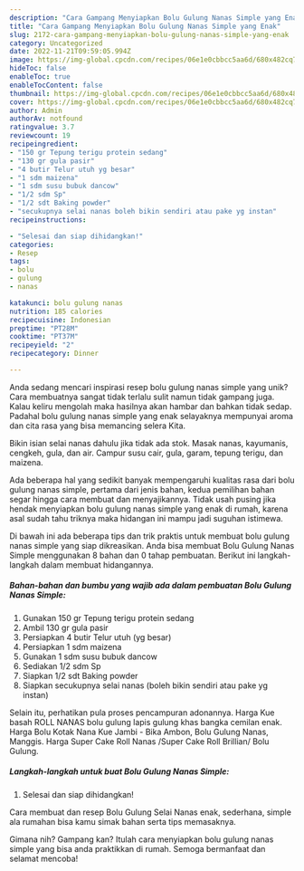 ```yaml
---
description: "Cara Gampang Menyiapkan Bolu Gulung Nanas Simple yang Enak"
title: "Cara Gampang Menyiapkan Bolu Gulung Nanas Simple yang Enak"
slug: 2172-cara-gampang-menyiapkan-bolu-gulung-nanas-simple-yang-enak
category: Uncategorized
date: 2022-11-21T09:59:05.994Z
image: https://img-global.cpcdn.com/recipes/06e1e0cbbcc5aa6d/680x482cq70/bolu-gulung-nanas-simple-foto-resep-utama.jpg
hideToc: false
enableToc: true
enableTocContent: false
thumbnail: https://img-global.cpcdn.com/recipes/06e1e0cbbcc5aa6d/680x482cq70/bolu-gulung-nanas-simple-foto-resep-utama.jpg
cover: https://img-global.cpcdn.com/recipes/06e1e0cbbcc5aa6d/680x482cq70/bolu-gulung-nanas-simple-foto-resep-utama.jpg
author: Admin
authorAv: notfound
ratingvalue: 3.7
reviewcount: 19
recipeingredient:
- "150 gr Tepung terigu protein sedang"
- "130 gr gula pasir"
- "4 butir Telur utuh yg besar"
- "1 sdm maizena"
- "1 sdm susu bubuk dancow"
- "1/2 sdm Sp"
- "1/2 sdt Baking powder"
- "secukupnya selai nanas boleh bikin sendiri atau pake yg instan"
recipeinstructions:

- "Selesai dan siap dihidangkan!"
categories:
- Resep
tags:
- bolu
- gulung
- nanas

katakunci: bolu gulung nanas 
nutrition: 185 calories
recipecuisine: Indonesian
preptime: "PT28M"
cooktime: "PT37M"
recipeyield: "2"
recipecategory: Dinner

---
```





Anda sedang mencari inspirasi resep bolu gulung nanas simple yang unik? Cara membuatnya sangat tidak terlalu sulit namun tidak gampang juga. Kalau keliru mengolah maka hasilnya akan hambar dan bahkan tidak sedap. Padahal bolu gulung nanas simple yang enak selayaknya mempunyai aroma dan cita rasa yang bisa memancing selera Kita.





Bikin isian selai nanas dahulu jika tidak ada stok. Masak nanas, kayumanis, cengkeh, gula, dan air. Campur susu cair, gula, garam, tepung terigu, dan maizena.

Ada beberapa hal yang sedikit banyak mempengaruhi kualitas rasa dari bolu gulung nanas simple, pertama dari jenis bahan, kedua pemilihan bahan segar hingga cara membuat dan menyajikannya. Tidak usah pusing jika hendak menyiapkan bolu gulung nanas simple yang enak di rumah, karena asal sudah tahu triknya maka hidangan ini mampu jadi suguhan istimewa.






Di bawah ini ada beberapa tips dan trik praktis untuk membuat bolu gulung nanas simple yang siap dikreasikan. Anda bisa membuat Bolu Gulung Nanas Simple menggunakan 8 bahan dan 0 tahap pembuatan. Berikut ini langkah-langkah dalam membuat hidangannya.

<!--inarticleads1-->

##### Bahan-bahan dan bumbu yang wajib ada dalam pembuatan Bolu Gulung Nanas Simple:

1. Gunakan 150 gr Tepung terigu protein sedang
1. Ambil 130 gr gula pasir
1. Persiapkan 4 butir Telur utuh (yg besar)
1. Persiapkan 1 sdm maizena
1. Gunakan 1 sdm susu bubuk dancow
1. Sediakan 1/2 sdm Sp
1. Siapkan 1/2 sdt Baking powder
1. Siapkan secukupnya selai nanas (boleh bikin sendiri atau pake yg instan)


Selain itu, perhatikan pula proses pencampuran adonannya. Harga Kue basah ROLL NANAS bolu gulung lapis gulung khas bangka cemilan enak. Harga Bolu Kotak Nana Kue Jambi - Bika Ambon, Bolu Gulung Nanas, Manggis. Harga Super Cake Roll Nanas /Super Cake Roll Brillian/ Bolu Gulung. 

<!--inarticleads2-->

##### Langkah-langkah untuk buat Bolu Gulung Nanas Simple:


1. Selesai dan siap dihidangkan!

Cara membuat dan resep Bolu Gulung Selai Nanas enak, sederhana, simple ala rumahan bisa kamu simak bahan serta tips memasaknya. 

Gimana nih? Gampang kan? Itulah cara menyiapkan bolu gulung nanas simple yang bisa anda praktikkan di rumah. Semoga bermanfaat dan selamat mencoba!

